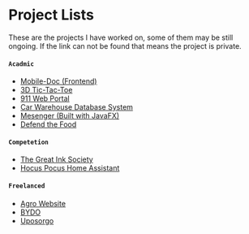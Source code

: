 # Project Lists

These are the projects I have worked on, some of them may be still ongoing. If the link can not be found that means the project is private.

#### **`Acadmic`**
  - [Mobile-Doc (Frontend)](https://github.com/iftekharzeeon/mobile-doc-frontend)
  - [3D Tic-Tac-Toe](https://github.com/iftekharzeeon/3D-Tic-Tac-Toe)
  - [911 Web Portal](https://github.com/iftekharzeeon/911_web_portal)
  - [Car Warehouse Database System](https://github.com/iftekharzeeon/Car-Warehouse-Database-System)
  - [Mesenger (Built with JavaFX)](https://github.com/iftekharzeeon/Messenger-javafx)
  - [Defend the Food](https://github.com/iftekharzeeon/defend-the-food)
  
#### **`Competetion`**
  - [The Great Ink Society](https://github.com/iftekharzeeon/the-great-ink-society)
  - [Hocus Pocus Home Assistant](https://github.com/iftekharzeeon/HocusPocusHomeAssistant)
  
#### **`Freelanced`**
- [Agro Website](https://github.com/iftekharzeeon/Argo-Website)
- [BYDO]()
- [Uposorgo]()
